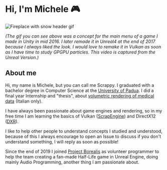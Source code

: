 # Hi, I'm Michele 🎮

![Fireplace with snow header gif](https://github.com/ScrappyCocco/ScrappyCocco/blob/master/fireplace.gif?raw=true)

*(The gif you can see above was a concept for the main menu of a game I made in Unity in mid 2016. I later remade it in Unreal4 at the end of 2017 because I always liked the look. I would love to remake it in Vulkan as soon as I have time to study GPGPU particles. This video is captured from the Unreal Version.)*

## About me

Hi, my name is Michele, but you can call me Scrappy.
I graduated with a bachelor degree in Computer Science at the [University of Padua](https://www.unipd.it/en/). I did a final year Internship and "thesis", about [volumetric rendering of medical data](https://github.com/ScrappyCocco/StageETesi) (Italian only).

I have always been passionate about game engines and rendering, so in my free time I am learning the basics of Vulkan ([ScrapEngine](https://github.com/ScrappyCocco/ScrapEngine)) and DirectX12 ([DXR](https://github.com/ScrappyCocco/DirectX-DXR-Tutorials)).

I like to help other people to understand concepts I studied and understood, because of this I always encourage to open an Issue to discuss if you don't understand something, I will reply as soon as possible!

Since the end of 2019 I joined [Project Borealis](https://www.projectborealis.com/) as volunteer programmer to help the team creating a fan-made Half-Life game in Unreal Engine, doing mainly Audio Programming, another thing I am passionate about.
